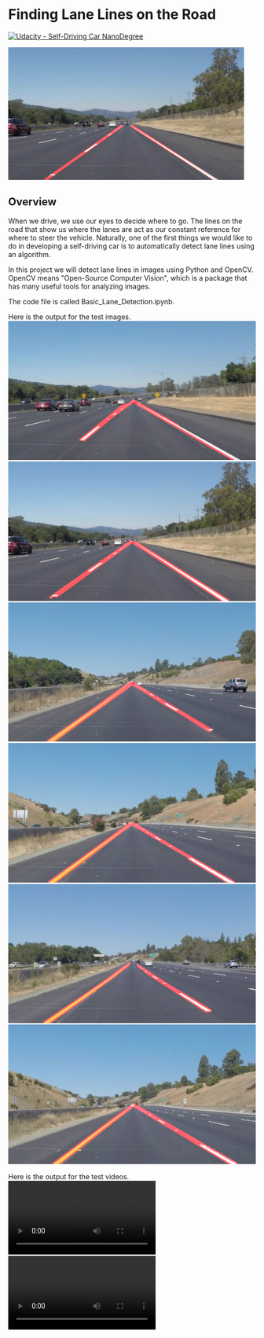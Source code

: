 # **Finding Lane Lines on the Road** 
[![Udacity - Self-Driving Car NanoDegree](https://s3.amazonaws.com/udacity-sdc/github/shield-carnd.svg)](http://www.udacity.com/drive)

<img src="examples/laneLines_thirdPass.jpg" width="480" alt="Combined Image" />

Overview
---

When we drive, we use our eyes to decide where to go.  The lines on the road that show us where the lanes are act as our constant reference for where to steer the vehicle.  Naturally, one of the first things we would like to do in developing a self-driving car is to automatically detect lane lines using an algorithm.

In this project we will detect lane lines in images using Python and OpenCV.  OpenCV means "Open-Source Computer Vision", which is a package that has many useful tools for analyzing images.  

The code file is called Basic_Lane_Detection.ipynb. 

Here is the output for the test images.
![SolidWhiteCurve](test_images_output/final_solidWhiteCurve.jpg)
![SolidWhiteRight](test_images_output/final_solidWhiteRight.jpg)
![SolidYellowCurve](test_images_output/final_solidYellowCurve.jpg)
![SolidYellowCurve2](test_images_output/final_solidYellowCurve2.jpg)
![SolidYellowLeft](test_images_output/final_solidYellowLeft.jpg)
![WhiteCarLaneSwitch](test_images_output/final_whiteCarLaneSwitch.jpg)

Here is the output for the test videos.
![solidWhiteRight](test_videos_output/solidWhiteRight.mp4)
![solidYellowLeft](test_videos_output/solidYellowLeft.mp4)
